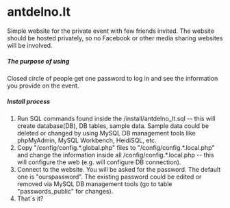 antdelno.lt
===========

Simple website for the private event with few friends invited. The website should be hosted privately, so no Facebook or other media sharing websites will be involved.

##### The purpose of using
Closed circle of people get one password to log in and see the information you provide on the event.

##### Install process
1. Run SQL commands found inside the /install/antdelno_lt.sql -- this will create database(DB), DB tables, sample data. Sample data could be deleted or changed by using MySQL DB management tools like phpMyAdmin, MySQL Workbench, HeidiSQL, etc.
2. Copy "/config/config.\*.global.php" files to "/config/config.\*.local.php" and change the information inside all /config/config.\*.local.php -- this will configure the web (e.g. will configure DB connection).
3. Connect to the website. You will be asked for the password. The default one is "ourspassword". The existing password could be edited or removed via MySQL DB management tools (go to table "passwords_public" for changes).
4. That`s it?
